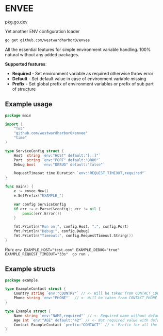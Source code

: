 # ENVEE

[pkg.go.dev](https://pkg.go.dev/github.com/westwardharbor0/envee#section-readme)

Yet another ENV configuration loader

```bash
go get github.com/westwardharbor0/envee
```

All the essential features for simple environment variable handling.
100% natural without any added packages.

**Supported features**: 
- **Required** - Set environment variable as required otherwise throw error
- **Default** - Set default value in case of environment variable missing
- **Prefix** - Set global prefix of environment variables or prefix of sub part of structure


## Example usage
```go
package main

import (
	"fmt"
	"github.com/westwardharbor0/envee"
	"time"
)

type ServiceConfig struct {
	Host  string `env:"HOST" default:"[::]"`
	Port  string `env:"PORT" default:"8080"`
	Debug bool   `env:"DEBUG" default:"false"`

	RequestTimeout time.Duration `env:"REQUEST_TIMEOUT,required"`
}

func main() {
	e := envee.New()
	e.SetPrefix("EXAMPLE_")

	var config ServiceConfig
	if err := e.Parse(&config); err != nil {
		panic(err.Error())
	}

	fmt.Println("Run on:", config.Host, ":", config.Port)
	fmt.Println("Debug:", config.Debug)
	fmt.Println("Timeout:", config.RequestTimeout.String())
}
```
Run: `env EXAMPLE_HOST="test.com" EXAMPLE_DEBUG="true" EXAMPLE_REQUEST_TIMEOUT="33s"  go run .`

## Example structs
```go
package example

type ExampleContact struct {
	Country string `env:"COUNTRY"` // <- Will be taken from CONTACT_COUNTRY due to the prefix set in tags.
	Phone string `env:"PHONE"`  // <- Will be taken from CONTACT_PHONE due to the prefix set in tags.
}

type Example struct {
	Name string `env:"NAME,required"` // <- Required name without default value. Returns error when not present
	Age int `env:"AGE" default:"42"` // <- Not required value with default that will be assigned if not present.
	Contact ExampleContact `prefix:"CONTACT"` // <- Prefix for all the environment vars.
}
```
